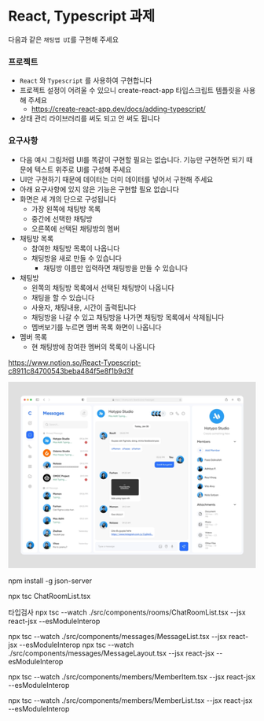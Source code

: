 # React, Typescript 과제

다음과 같은 `채팅앱 UI`를 구현해 주세요

### 프로젝트

-   `React` 와 `Typescript` 를 사용하여 구현합니다
-   프로젝트 설정이 어려울 수 있으니 create-react-app 타입스크립트 템플릿을 사용해 주세요
    -   https://create-react-app.dev/docs/adding-typescript/
-   상태 관리 라이브러리를 써도 되고 안 써도 됩니다

### 요구사항

-   다음 예시 그림처럼 UI를 똑같이 구현할 필요는 없습니다. 기능만 구현하면 되기 때문에 텍스트 위주로 UI를 구성해 주세요
-   UI만 구현하기 때문에 데이터는 더미 데이터를 넣어서 구현해 주세요
-   아래 요구사항에 있지 않은 기능은 구현할 필요 없습니다
-   화면은 세 개의 단으로 구성됩니다
    -   가장 왼쪽에 채팅방 목록
    -   중간에 선택한 채팅방
    -   오른쪽에 선택된 채팅방의 멤버
-   채팅방 목록
    -   참여한 채팅방 목록이 나옵니다
    -   채팅방을 새로 만들 수 있습니다
        -   채팅방 이름만 입력하면 채팅방을 만들 수 있습니다
-   채팅방
    -   왼쪽의 채팅방 목록에서 선택된 채팅방이 나옵니다
    -   채팅을 할 수 있습니다
    -   사용자, 채팅내용, 시간이 출력됩니다
    -   채팅방을 나갈 수 있고 채팅방을 나가면 채팅방 목록에서 삭제됩니다
    -   멤버보기를 누르면 멤버 목록 화면이 나옵니다
-   멤버 목록
    -   현 채팅방에 참여한 멤버의 목록이 나옵니다

https://www.notion.so/React-Typescript-c8911c84700543beba484f5e8f1b9d3f

![chat_image](./assets/chat_image.png)

npm install -g json-server

npx tsc ChatRoomList.tsx

타입검사
npx tsc --watch ./src/components/rooms/ChatRoomList.tsx --jsx react-jsx --esModuleInterop

npx tsc --watch ./src/components/messages/MessageList.tsx --jsx react-jsx --esModuleInterop
npx tsc --watch ./src/components/messages/MessageLayout.tsx --jsx react-jsx --esModuleInterop

npx tsc --watch ./src/components/members/MemberItem.tsx --jsx react-jsx --esModuleInterop

npx tsc --watch ./src/components/members/MemberList.tsx --jsx react-jsx --esModuleInterop
